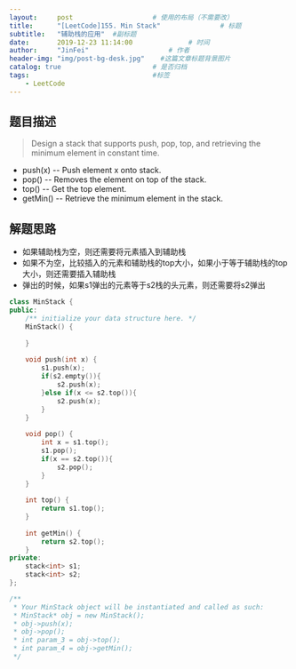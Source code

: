 ```yaml
---
layout:     post                    # 使用的布局（不需要改） 
title:      "[LeetCode]155. Min Stack"               # 标题  
subtitle:   "辅助栈的应用"  #副标题 
date:       2019-12-23 11:14:00              # 时间 
author:     "JinFei"                    # 作者 
header-img: "img/post-bg-desk.jpg"    #这篇文章标题背景图片 
catalog: true                       # 是否归档 
tags:                               #标签     
    - LeetCode 
---
```


## 题目描述
> Design a stack that supports push, pop, top, and retrieving the minimum element in constant time.
- push(x) -- Push element x onto stack.
- pop() -- Removes the element on top of the stack.
- top() -- Get the top element.
- getMin() -- Retrieve the minimum element in the stack.


## 解题思路

- 如果辅助栈为空，则还需要将元素插入到辅助栈
- 如果不为空，比较插入的元素和辅助栈的top大小，如果小于等于辅助栈的top大小，则还需要插入辅助栈
- 弹出的时候，如果s1弹出的元素等于s2栈的头元素，则还需要将s2弹出

```C++
class MinStack {
public:
    /** initialize your data structure here. */
    MinStack() {
        
    }
    
    void push(int x) {
        s1.push(x);
        if(s2.empty()){
            s2.push(x);
        }else if(x <= s2.top()){
            s2.push(x);
        }
    }
    
    void pop() {
        int x = s1.top();
        s1.pop();
        if(x == s2.top()){
            s2.pop();
        }
    }
    
    int top() {
        return s1.top();
    }
    
    int getMin() {
        return s2.top();
    }
private:
    stack<int> s1;
    stack<int> s2;
};

/**
 * Your MinStack object will be instantiated and called as such:
 * MinStack* obj = new MinStack();
 * obj->push(x);
 * obj->pop();
 * int param_3 = obj->top();
 * int param_4 = obj->getMin();
 */
```